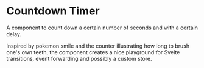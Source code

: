 # Countdown Timer

A component to count down a certain number of seconds and with a certain delay.

Inspired by pokemon smile and the counter illustrating how long to brush one's own teeth, the component creates a nice playground for Svelte transitions, event forwarding and possibly a custom store.
